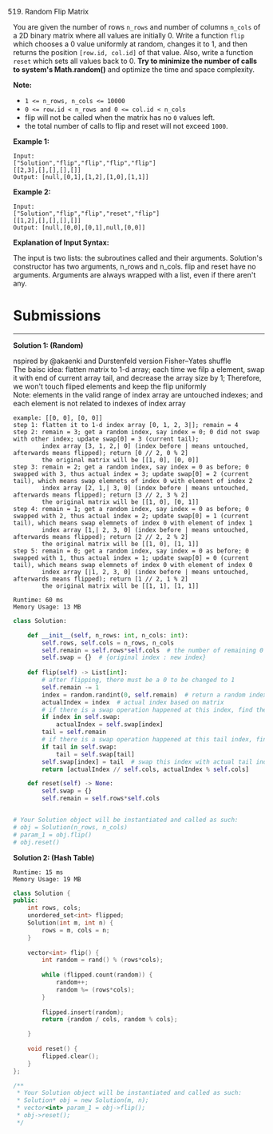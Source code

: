 519. Random Flip Matrix

You are given the number of rows `n_rows` and number of columns `n_cols` of a 2D binary matrix where all values are initially 0. Write a function `flip` which chooses a 0 value uniformly at random, changes it to 1, and then returns the position `[row.id, col.id]` of that value. Also, write a function `reset` which sets all values back to 0. **Try to minimize the number of calls to system's Math.random()** and optimize the time and space complexity.

**Note:**

* `1 <= n_rows, n_cols <= 10000`
* `0 <= row.id < n_rows and 0 <= col.id < n_cols`
* flip will not be called when the matrix has no `0` values left.
* the total number of calls to flip and reset will not exceed `1000`.

**Example 1:**
```
Input: 
["Solution","flip","flip","flip","flip"]
[[2,3],[],[],[],[]]
Output: [null,[0,1],[1,2],[1,0],[1,1]]
```

**Example 2:**
```
Input: 
["Solution","flip","flip","reset","flip"]
[[1,2],[],[],[],[]]
Output: [null,[0,0],[0,1],null,[0,0]]
```

**Explanation of Input Syntax:**

The input is two lists: the subroutines called and their arguments. Solution's constructor has two arguments, n_rows and n_cols. flip and reset have no arguments. Arguments are always wrapped with a list, even if there aren't any.

# Submissions
---
**Solution 1: (Random)**

nspired by @akaenki and Durstenfeld version Fisher–Yates shuffle  
The baisc idea: flatten matrix to 1-d array; each time we filp a element, swap it with end of current array tail, and decrease the array size by 1; Therefore, we won't touch fliped elements and keep the flip uniformly  
Note: elements in the valid range of index array are untouched indexes; and each element is not related to indexes of index array
```
example: [[0, 0], [0, 0]]
step 1: flatten it to 1-d index array [0, 1, 2, 3|]; remain = 4
step 2: remain = 3; get a random index, say index = 0; 0 did not swap with other index; update swap[0] = 3 (current tail);
        index array [3, 1, 2,| 0] (index before | means untouched, afterwards means flipped); return [0 // 2, 0 % 2]
        the original matrix will be [[1, 0], [0, 0]]
step 3: remain = 2; get a random index, say index = 0 as before; 0 swapped with 3, thus actual index = 3; update swap[0] = 2 (current tail), which means swap elemnets of index 0 with element of index 2
        index array [2, 1,| 3, 0] (index before | means untouched, afterwards means flipped); return [3 // 2, 3 % 2]
        the original matrix will be [[1, 0], [0, 1]]
step 4: remain = 1; get a random index, say index = 0 as before; 0 swapped with 2, thus actual index = 2; update swap[0] = 1 (current tail), which means swap elemnets of index 0 with element of index 1
        index array [1,| 2, 3, 0] (index before | means untouched, afterwards means flipped); return [2 // 2, 2 % 2]
        the original matrix will be [[1, 0], [1, 1]]
step 5: remain = 0; get a random index, say index = 0 as before; 0 swapped with 1, thus actual index = 1; update swap[0] = 0 (current tail), which means swap elemnets of index 0 with element of index 0
        index array [|1, 2, 3, 0] (index before | means untouched, afterwards means flipped); return [1 // 2, 1 % 2]
        the original matrix will be [[1, 1], [1, 1]]
```

```
Runtime: 60 ms
Memory Usage: 13 MB
```
```python
class Solution:

    def __init__(self, n_rows: int, n_cols: int):
        self.rows, self.cols = n_rows, n_cols
        self.remain = self.rows*self.cols  # the number of remaining 0
        self.swap = {}  # {original index : new index}
        
    def flip(self) -> List[int]:
        # after flipping, there must be a 0 to be changed to 1
        self.remain -= 1
        index = random.randint(0, self.remain)  # return a random index from [0, self.remain], valid range
        actualIndex = index  # actual index based on matrix
        # if there is a swap operation happened at this index, find the exact index element on this index now
        if index in self.swap:
            actualIndex = self.swap[index]
        tail = self.remain
        # if there is a swap operation happened at this tail index, find the exact index element on this tail index now
        if tail in self.swap: 
            tail = self.swap[tail]
        self.swap[index] = tail  # swap this index with actual tail index
        return [actualIndex // self.cols, actualIndex % self.cols]

    def reset(self) -> None:
        self.swap = {}
        self.remain = self.rows*self.cols


# Your Solution object will be instantiated and called as such:
# obj = Solution(n_rows, n_cols)
# param_1 = obj.flip()
# obj.reset()
```

**Solution 2: (Hash Table)**
```
Runtime: 15 ms
Memory Usage: 19 MB
```
```c++
class Solution {
public:
    int rows, cols;
    unordered_set<int> flipped;
    Solution(int m, int n) {
        rows = m, cols = n;
    }
    
    vector<int> flip() {
        int random = rand() % (rows*cols);
        
        while (flipped.count(random)) {
            random++;
            random %= (rows*cols);
        }
        
        flipped.insert(random);
        return {random / cols, random % cols};

    }
    
    void reset() {
        flipped.clear();
    }
};

/**
 * Your Solution object will be instantiated and called as such:
 * Solution* obj = new Solution(m, n);
 * vector<int> param_1 = obj->flip();
 * obj->reset();
 */
```
